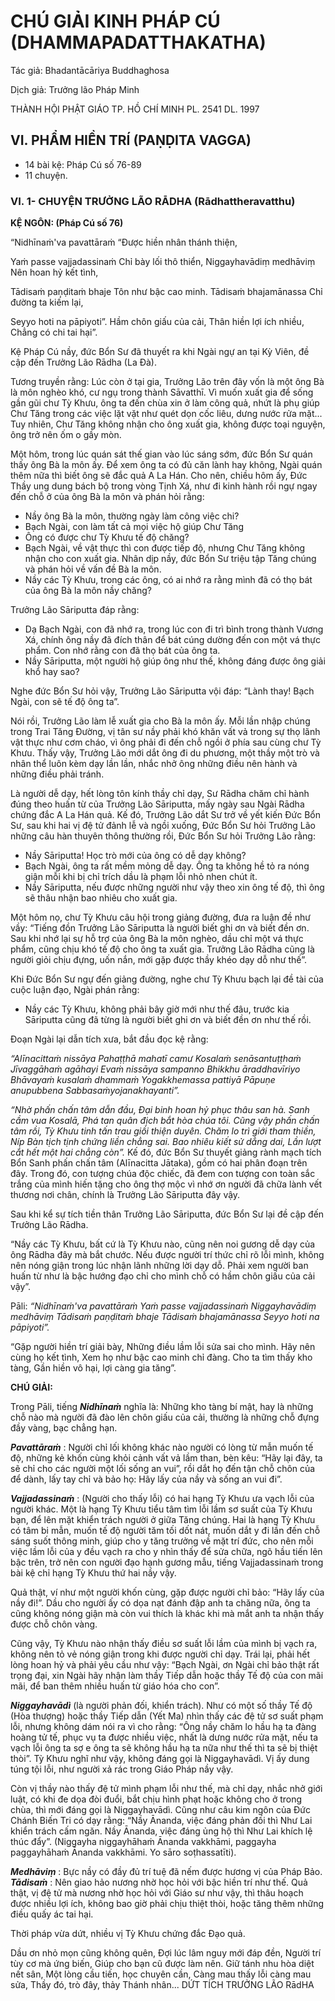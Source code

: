 # CHÚ GIẢI KINH PHÁP CÚ (DHAMMAPADATTHAKATHA)

Tác giả: Bhadantācāriya Buddhaghosa

Dịch giả: Trưởng lão Pháp Minh

THÀNH HỘI PHẬT GIÁO TP. HỒ CHÍ MINH
PL. 2541 DL. 1997

## VI. PHẨM HIỀN TRÍ (PAṆḌITA VAGGA)

- 14 bài kệ: Pháp Cú số 76-89
- 11 chuyện.

### VI. 1- CHUYỆN TRƯỞNG LÃO RĀDHA (Rādhattheravatthu)

**KỆ NGÔN: (Pháp Cú số 76)**

“Nidhīnaṁ'va pavattāraṁ “Được hiền nhân thánh thiện,

Yaṁ passe vajjadassinaṁ Chỉ bày lối thô thiển,
Niggayhavādiṃ medhāviṃ Nên hoan hỷ kết tình,

Tādisaṁ paṇḍitaṁ bhaje Tôn như bậc cao minh.
Tādisaṁ bhajamānassa Chỉ đường ta kiếm lại,

Seyyo hoti na pāpiyoti”. Hầm chôn giấu của cải,
Thân hiền lợi ích nhiều,
Chẳng có chi tai hại”.

Kệ Pháp Cú nầy, đức Bổn Sư đã thuyết ra khi Ngài ngự an tại Kỳ Viên, đề cập đến Trưởng Lão
Rādha (La Đà).

Tương truyền rằng: Lúc còn ở tại gia, Trưởng Lão trên đây vốn là một ông Bà là môn nghèo khó, cư ngụ trong thành Sāvatthī. Vì muốn xuất gia để sống gần gũi chư Tỳ Khưu, ông ta đến chùa xin ở làm công quả, nhứt là phụ giúp Chư Tăng trong các việc lặt vặt như quét dọn cốc liêu, dưng nước rửa mặt... Tuy nhiên, Chư Tăng không nhận cho ông xuất gia, không được toại nguyện, ông trở nên ốm o gầy mòn.

Một hôm, trong lúc quán sát thế gian vào lúc sáng sớm, đức Bổn Sư quán thấy ông Bà la môn ấy. Để xem ông ta có đủ căn lành hay không, Ngài quán thêm nữa thì biết ông sẽ đắc quả A La Hán.
Cho nên, chiều hôm ấy, Đức Thầy ung dung bách bộ trong vòng Tịnh Xá, như đi kinh hành rồi ngự ngay đến chỗ ở của ông Bà la môn và phán hỏi rằng:

- Nầy ông Bà la môn, thường ngày làm công việc chi?
- Bạch Ngài, con làm tất cả mọi việc hộ giúp Chư Tăng
- Ông có được chư Tỳ Khưu tế độ chăng?
- Bạch Ngài, về vật thực thì con được tiếp độ, nhưng Chư Tăng không nhận cho con xuất gia.
  Nhân dịp nầy, đức Bổn Sư triệu tập Tăng chúng và phán hỏi về vấn đề Bà la môn.
- Nầy các Tỳ Khưu, trong các ông, có ai nhớ ra rằng mình đã có thọ bát của ông Bà la môn nầy chăng?

Trưởng Lão Sāriputta đáp rằng:

- Dạ Bạch Ngài, con đã nhớ ra, trong lúc con đi trì bình trong thành Vương Xá, chính ông nầy đã đích thân để bát cúng dường đến con một vá thực phẩm. Con nhớ rằng con đã thọ bát của ông ta.
- Nầy Sāriputta, một người hộ giúp ông như thế, không đáng được ông giải khổ hay sao?

Nghe đức Bổn Sư hỏi vậy, Trưởng Lão Sāriputta vội đáp: “Lành thay! Bạch Ngài, con sẽ tế độ ông ta”.

Nói rồi, Trưởng Lão làm lễ xuất gia cho Bà la môn ấy. Mỗi lần nhập chúng trong Trai Tăng Đường, vị tân sư nầy phải khó khăn vất vả trong sự thọ lãnh vật thực như cơm cháo, vì ông phải đi đến chỗ ngồi ở phía sau cùng chư Tỳ Khưu. Thấy vậy, Trưởng Lão mới dắt ông đi du phương, một thầy một trò và nhân thể luôn kèm dạy lần lần, nhắc nhở ông những điều nên hành và những điều phải tránh.

Là người dễ dạy, hết lòng tôn kính thầy chỉ dạy, Sư Rādha chăm chỉ hành đúng theo huấn từ của Trưởng Lão Sāriputta, mấy ngày sau Ngài Rādha chứng đắc A La Hán quả. Kế đó, Trưởng Lão dắt Sư trở về yết kiến Đức Bổn Sư, sau khi hai vị đệ tử đảnh lễ và ngồi xuống, Đức Bổn Sư hỏi Trưởng
Lão những câu hàn thuyên thông thường rồi, Đức Bổn Sư hỏi Trưởng Lão rằng:

- Nầy Sāriputta! Học trò mới của ông có dễ dạy không?
- Bạch Ngài, ông ta rất mềm mỏng dễ dạy. Ông ta không hề tỏ ra nóng giận mỗi khi bị chỉ trích dầu là phạm lỗi nhỏ nhen chút ít.
- Nầy Sāriputta, nếu được những người như vậy theo xin ông tế độ, thì ông sẽ thâu nhận bao nhiêu cho xuất gia.

Một hôm nọ, chư Tỳ Khưu câu hội trong giảng đường, đưa ra luận đề như vầy: “Tiếng đồn
Trưởng Lão Sāriputta là người biết ghi ơn và biết đền ơn. Sau khi nhớ lại sự hỗ trợ của ông Bà la môn nghèo, dầu chỉ một vá thực phẩm, cũng chịu khó tế độ cho ông ta xuất gia. Trưởng Lão Rādha cũng là người giỏi chịu đựng, uốn nắn, mới gặp được thầy khéo dạy dỗ như thế”.

Khi Đức Bổn Sư ngự đến giảng đường, nghe chư Tỳ Khưu bạch lại đề tài của cuộc luận đạo,
Ngài phán rằng:

- Nầy các Tỳ Khưu, không phải bây giờ mới như thế đâu, trước kia Sāriputta cũng đã từng là người biết ghi ơn và biết đền ơn như thế rồi.

Đoạn Ngài lại dẫn tích xưa, bắt đầu đọc kệ rằng:

_“Alīnacittaṁ nissāya
Pahaṭṭhā mahatī camư
Kosalaṁ senāsantuṭṭhaṁ
Jīvaggāhaṁ agāhayi
Evaṁ nissāya sampanno
Bhikkhu āraddhavīriyo
Bhāvayaṁ kusalaṁ dhammaṁ
Yogakkhemassa pattiyā
Pāpuṇe anupubbena
Sabbasaṁyojanakhayanti”._

_“Nhờ phấn chấn tâm dẫn đầu, Đại binh hoan hỷ phục thâu san hà.
Sanh cầm vua Kosalā,
Phá tan quân địch bắt hòa chúa tôi.
Cũng vậy phấn chấn tâm rồi,
Tỳ Khưu tinh tấn trau giồi thiện duyên.
Chăm lo trì giới tham thiền,
Níp Bàn tịch tịnh chứng liền chẳng sai.
Bao nhiêu kiết sử dẳng dai,
Lần lượt cắt hết một hai chẳng còn”._
Kế đó, đức Bổn Sư thuyết giảng rành mạch tích Bổn Sanh phấn chấn tâm (Alīnacitta Jātaka), gồm có hai phân đoạn trên đây. Trong đó, con tượng chúa độc chiếc, đã đem con tượng con toàn sắc trắng của mình hiến tặng cho ông thợ mộc vì nhớ ơn người đã chữa lành vết thương nơi chân, chính là Trưởng Lão Sāriputta đây vậy.

Sau khi kể sự tích tiền thân Trưởng Lão Sāriputta, đức Bổn Sư lại đề cập đến Trưởng Lão
Rādha.

“Nầy các Tỳ Khưu, bất cứ là Tỳ Khưu nào, cũng nên noi gương dễ dạy của ông Rādha đây mà bắt chước. Nếu được người trí thức chỉ rõ lỗi mình, không nên nóng giận trong lúc nhận lãnh những lời dạy dỗ. Phải xem người ban huấn từ như là bậc hướng đạo chỉ cho mình chỗ có hầm chôn giấu của cải vậy”.

Pāli: _“Nidhīnaṁ'va pavattāraṁ
Yaṁ passe vajjadassinaṁ
Niggayhavādiṃ medhāviṃ
Tādisaṁ paṇḍitaṁ bhaje
Tādisaṁ bhajamānassa
Seyyo hoti na pāpiyoti”._

“Gặp người hiền trí giải bày,
Những điều lầm lỗi sửa sai cho mình.
Hãy nên cùng họ kết tình,
Xem họ như bậc cao minh chỉ đàng.
Cho ta tìm thấy kho tàng,
Gần hiền vô hại, lợi càng gia tăng”.

**CHÚ GIẢI:**

Trong Pāli, tiếng **_Nidhīnaṁ_** nghĩa là: Những kho tàng bí mật, hay là những chỗ nào mà người đã đào lên chôn giấu của cải, thường là những chỗ đựng đầy vàng, bạc chẳng hạn.

**_Pavattāraṁ_** : Người chỉ lối không khác nào người có lòng từ mẫn muốn tế độ, những kẻ khốn cùng khỏi cảnh vất vả lầm than, bèn kêu: “Hãy lại đây, ta sẽ chỉ cho các người một lối sống an vui”, rồi dắt họ đến tận chỗ chôn của để dành, lấy tay chỉ và bảo họ: Hãy lấy của nầy và sống an vui đi”.

**_Vajjadassinaṁ_** : (Người cho thấy lỗi) có hai hạng Tỳ Khưu ưa vạch lỗi của người khác. Một là hạng Tỳ Khưu tiểu tâm tìm lỗi lầm sơ suất của Tỳ Khưu bạn, để lên mặt khiển trách người ở giữa
Tăng chúng. Hai là hạng Tỳ Khưu có tâm bi mẫn, muốn tế độ người tăm tối dốt nát, muốn dắt y đi lần đến chỗ sáng suốt thông minh, giúp cho y tăng trưởng về mặt trí đức, cho nên mỗi việc lầm lỗi của y đều vạch ra cho y nhìn thấy để sửa chữa, ngõ hầu tiến lên bậc trên, trở nên con người đạo hạnh gương mẫu, tiếng Vajjadassinaṁ trong bài kệ chỉ hạng Tỳ Khưu thứ hai nầy vậy.

Quả thật, ví như một người khốn cùng, gặp được người chỉ bảo: “Hãy lấy của nầy đi!”. Dầu cho người ấy có dọa nạt đánh đập anh ta chăng nữa, ông ta cũng không nóng giận mà còn vui thích là khác khi mà mắt anh ta nhận thấy được chỗ chôn vàng.

Cũng vậy, Tỳ Khưu nào nhận thấy điều sơ suất lỗi lầm của mình bị vạch ra, không nên tỏ vẻ nóng giận trong khi được người chỉ dạy. Trái lại, phải hết lòng hoan hỷ và phải yêu cầu như vậy: “Bạch Ngài, ơn Ngài chỉ bảo thật rất trọng đại, xin Ngài hãy nhận làm thầy Tiếp dẫn hoặc thầy Tế độ của con mãi mãi, để ban thêm nhiều huấn từ giáo hóa cho con”.

**_Niggayhavādì_** (là người phản đối, khiển trách). Như có một số thầy Tế độ (Hòa thượng) hoặc thầy Tiếp dẫn (Yết Ma) nhìn thấy các đệ tử sơ suất phạm lỗi, nhưng không dám nói ra vì cho rằng: “Ông nầy chăm lo hầu hạ ta đàng hoàng tử tế, phục vụ ta được nhiều việc, nhất là dưng nước rửa mặt, nếu ta vạch lỗi ông ta sợ e ông ta sẽ không hầu hạ ta nữa như thế thì ta sẽ bị thiệt thòi”. Tỳ
Khưu nghĩ như vậy, không đáng gọi là Niggayhavādì. Vị ấy dung túng tội lỗi, như người xả rác trong
Giáo Pháp nầy vậy.

Còn vị thầy nào thấy đệ tử mình phạm lỗi như thế, mà chỉ dạy, nhắc nhở giới luật, có khi đe dọa đòi đuổi, bắt chịu hình phạt hoặc không cho ở trong chùa, thì mới đáng gọi là Niggayhavādì. Cũng như câu kim ngôn của Đức Chánh Biến Tri có dạy rằng: “Nầy Ānanda, việc đáng phản đối thì Như Lai khiển trách cấm ngăn. Nầy Ānanda, việc đáng ủng hộ thì Như Lai khích lệ thúc đẩy”. (Niggayha niggayhāhaṁ Ānanda vakkhāmi, paggayha paggayhāhaṁ Ānanda vakkhāmi. Yo sāro soṭhassatīti).

**_Medhāviṃ_** : Bực nầy có đầy đủ trí tuệ đã nếm được hương vị của Pháp Bảo. **_Tādisaṁ_** : Nên giao hảo nương nhờ học hỏi với bậc hiền trí như thế.
Quả thật, vị đệ tử mà nương nhờ học hỏi với Giáo sư như vậy, thì thâu hoạch được nhiều lợi ích, không bao giờ phải chịu thiệt thòi, hoặc tăng thêm những điều quấy ác tai hại.

Thời pháp vừa dứt, nhiều vị Tỳ Khưu chứng đắc Đạo quả.

Dầu ơn nhỏ mọn cũng không quên, Đợi lúc lâm nguy mới đáp đền,
Người trí tùy cơ mà ứng biến,
Giúp cho bạn cũ được làm nên.
Giữ tánh nhu hòa diệt nết sân,
Một lòng cầu tiến, học chuyên cần,
Càng mau thấy lỗi càng mau sửa,
Thầy đó, trò đây, thảy Thánh nhân...
DỨT TÍCH TRƯỞNG LÃO RādHA
